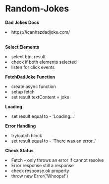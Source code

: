 # Random-Jokes
<b>Dad Jokes Docs</b>
<li>https://icanhazdadjoke.com/</li><br>

<b>Select Elements</b>
<li>select btn, result</li>
<li>check if both elements selected</li>
<li>listen for click events</li>

<b>FetchDadJoke Function</b>
<li>create async function</li>
<li>setup fetch</li>
<li>set result.textContent = joke</li>

<b>Loading</b>
<li>set result equal to - 'Loading...'</li>

<b>Error Handling</b>
<li>try/catch block</li>
<li>set result equal to - 'There was an error..'</li>

<b>Check Status</b>
<li>Fetch - only throws an error if cannot resolve</li>
<li>Error response still a response</li>
<li>check response.ok property</li>
<li>throw new Error('Whoops!')</li>
